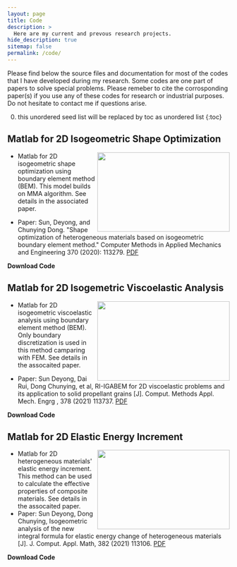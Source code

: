 ```yaml
---
layout: page
title: Code
description: >
  Here are my current and prevous research projects.
hide_description: true
sitemap: false
permalink: /code/
---
```

Please find below the source files and documentation for most of the codes that I have developed during my research. Some codes are one part of papers to solve special problems. Please remeber to cite the corrosponding paper(s) if you use any of these codes for research or industrial purposes. Do not hesitate to contact me if questions arise.

0. this unordered seed list will be replaced by toc as unordered list
{:toc}

## Matlab for 2D Isogeometric Shape Optimization
<img align="right" width="300" height="180" src="https://deyong-sun.github.io/assets/img/research/shape optimization.png"/>

* Matlab for 2D isogeometric shape optimization using boundary element method (BEM). This model builds on MMA algorithm. See details in the associated paper.

* Paper: Sun, Deyong, and Chunying Dong. "Shape optimization of heterogeneous materials based on isogeometric boundary element method." Computer Methods in Applied Mechanics and Engineering 370 (2020): 113279. [PDF](/assets/img/research/1-s2.0-S0045782520304643-main.pdf)

**Download Code**


## Matlab for 2D Isogemetric Viscoelastic Analysis
<img align="right" width="300" height="180" src="https://deyong-sun.github.io/assets/img/research/viscoelastic analysis.png"/>

* Matlab for 2D isogeometric viscoelastic analysis using boundary element method (BEM). Only boundary discretization is used in this method camparing with FEM. See details in the assocaited paper.

* Paper: Sun Deyong, Dai Rui, Dong Chunying, et al, RI-IGABEM for 2D viscoelastic problems and its application to solid propellant grains [J]. Comput. Methods Appl. Mech. Engrg , 378 (2021) 113737. [PDF](/assets/img/research/1-s2.0-S0045782521000736-main.pdf)

**Download Code**

## Matlab for 2D Elastic Energy Increment

<img align="right" width="300" height="180" src="https://deyong-sun.github.io/assets/img/research/elastic energy.png"/>

* Matlab for 2D heterogeneous materials' elastic energy increment. This method can be used to calculate the effective properties of composite materials. See details in the assocaited paper.
* Paper: Sun Deyong, Dong Chunying, Isogeometric analysis of the new integral formula for elastic energy change of heterogeneous materials [J]. J. Comput. Appl. Math, 382 (2021) 113106. [PDF](/assets/img/research/1-s2.0-S0377042720303976-main.pdf)

**Download Code**
